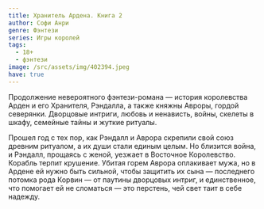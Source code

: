 ```yaml
---
title: Хранитель Ардена. Книга 2
author: Софи Анри
genre: Фэнтези
series: Игры королей
tags:
  - 18+
  - фэнтези
image: /src/assets/img/402394.jpeg
have: true
---
```

Продолжение невероятного фэнтези-романа — история королевства Арден и его Хранителя, Рэндалла, а также княжны Авроры, гордой северянки. Дворцовые интриги, любовь и ненависть, войны, скелеты в шкафу, семейные тайны и жуткие ритуалы.

Прошел год с тех пор, как Рэндалл и Аврора скрепили свой союз древним ритуалом, а их души стали единым целым. Но близится война, и Рэндалл, прощаясь с женой, уезжает в Восточное Королевство. Корабль терпит крушение. Убитая горем Аврора оплакивает мужа, но в Ардене ей нужно быть сильной, чтобы защитить их сына — последнего потомка рода Корвин — от паутины дворцовых интриг, и единственное, что помогает ей не сломаться — это перстень, чей свет таит в себе надежду.
